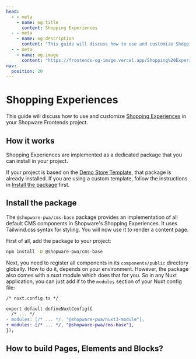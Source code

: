 ```yaml
---
head:
  - - meta
    - name: og:title
      content: Shopping Experiences
  - - meta
    - name: og:description
      content: "This guide will discuss how to use and customize Shopping Experiences in your Shopware Frontends project."
  - - meta
    - name: og:image
      content: "https://frontends-og-image.vercel.app/Shopping%20Experiences?fontSize=150px"
nav:
  position: 20
---
```


# Shopping Experiences

This guide will discuss how to use and customize [Shopping Experiences](https://docs.shopware.com/en/shopware-6-en/content/ShoppingExperiences) in your Shopware Frontends project.

## How it works

Shopping Experiences are implemented as a dedicated package that you can install in your project.

If your project is based on the [Demo Store Template](/getting-started/templates/demo-store-template.html), that package is already installed. If you are using a custom template, follow the instructions in [Install the package](#install-the-package) first.

## Install the package

The `@shopware-pwa/cms-base` package provides an implementation of all default CMS components in Shopware's Shopping Experiences. It uses Tailwind.css syntax for styling. You will now use it to render a content page.

First of all, add the package to your project:

```bash
npm install -D @shopware-pwa/cms-base
```

Next, you need to register all components in its `components/public` directory globally. How to do it, depends on your environment. However, the package also comes with a nuxt module which does that for you. So in any Nuxt application, you can just add if to the `modules` section of your Nuxt config file:

```diff
/* nuxt.config.ts */

export default defineNuxtConfig({
  /* ... */
- modules: [/* ... */, "@shopware-pwa/nuxt3-module"],
+ modules: [/* ... */, "@shopware-pwa/cms-base"],
});
```

## How to build Pages, Elements and Blocks?

<PageRef page="../getting-started/cms/" title="BUILDGING > CMS" sub="See the buliding chapter about CMS." />
